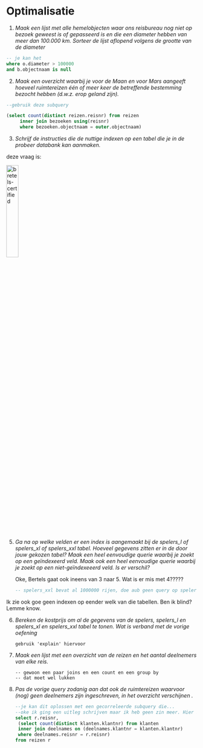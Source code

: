 # Optimalisatie

1. *Maak een lijst met alle hemelobjecten waar ons reisbureau nog niet op bezoek geweest is of gepasseerd is en die een diameter hebben van meer dan 100.000 km. Sorteer de lijst aflopend volgens de grootte van de diameter*



```sql
-- je kan het
where o.diameter > 100000
and b.objectnaam is null
```



2. *Maak een overzicht waarbij je voor de Maan en voor Mars aangeeft hoeveel ruimtereizen één of meer keer de betreffende bestemming bezocht hebben (d.w.z. erop geland zijn).*

```sql
--gebruik deze subquery

(select count(distinct reizen.reisnr) from reizen
	 inner join bezoeken using(reisnr)
	 where bezoeken.objectnaam = outer.objectnaam)
```

3. *Schrijf de instructies die de nuttige indexen op een tabel die je in de probeer databank kan aanmaken.*

deze vraag is:

<img src="img/bretels-certified.png" alt="bretels-certified" width="25%" />



5. *Ga na op welke velden er een index is aangemaakt bij de spelers_l of spelers_xl of spelers_xxl tabel. Hoeveel gegevens zitten er in de door jouw gekozen tabel? Maak een heel eenvoudige querie waarbij je zoekt op een geïndexeerd veld. Maak ook een heel eenvoudige querie waarbij je zoekt op een niet-geïndexeeerd veld. Is er verschil?*

   Oke, Bertels gaat ook ineens van 3 naar 5. Wat is er mis met 4?????

   ```sql
   -- spelers_xxl bevat al 1000000 rijen, doe aub geen query op spelers_xxxl behalve als ge -- 10 minuten van uw leven kwijt wilt
   ```



Ik zie ook goe geen indexen op eender welk van die tabellen. Ben ik blind? Lemme know.



6. *Bereken de kostprijs om al de gegevens van de spelers, spelers_l en spelers_xl en spelers_xxl tabel te tonen. Wat is verband met de vorige oefening*

   ```
   gebruik 'explain' hiervoor
   ```

7. *Maak een lijst met een overzicht van de reizen en het aantal deelnemers van elke reis.*

   ```
   -- gewoon een paar joins en een count en een group by
   -- dat moet wel lukken
   ```



8. *Pas de vorige query zodanig aan dat ook de ruimtereizen waarvoor (nog) geen deelnemers zijn ingeschreven, in het overzicht verschijnen .*

   ```sql
   --je kan dit oplossen met een gecorreleerde subquery die...
   --oke ik ging een uitleg schrijven maar ik heb geen zin meer. Hier is de query:
   select r.reisnr,
   	(select count(distinct klanten.klantnr) from klanten
   	inner join deelnames on (deelnames.klantnr = klanten.klantnr)
   	where deelnames.reisnr = r.reisnr)
   from reizen r
   ```



